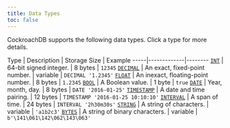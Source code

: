 ```yaml
---
title: Data Types
toc: false
---
```


CockroachDB supports the following data types. Click a type for more details.

Type | Description | Storage Size | Example
-----|-------------|--------
[`INT`](int.html) | 64-bit signed integer. | 8 bytes | `12345`
[`DECIMAL`](decimal.html) | An exact, fixed-point number. | variable | `DECIMAL '1.2345'`
[`FLOAT`](float.html) | An inexact, floating-point number. | 8 bytes | `1.2345`
[`BOOL`](bool.html) | A Boolean value. | 1 byte | `true` 
[`DATE`](date.html) | Year, month, day. | 8 bytes | `DATE '2016-01-25'`
[`TIMESTAMP`](timestamp.html) | A date and time pairing. | 12 bytes | `TIMESTAMP '2016-01-25 10:10:10'`
[`INTERVAL`](interval.html) | A span of time. | 24 bytes | `INTERVAL '2h30m30s'`
[`STRING`](string.html) | A string of characters. | variable | `'a1b2c3'`
[`BYTES`](bytes.html) | A string of binary characters. | variable | `b'\141\061\142\062\143\063'`